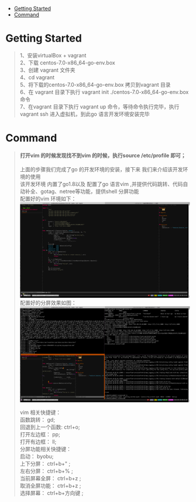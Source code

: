 * [Getting Started](#getting-started)
* [Command](#command)



# Getting Started
> 1、安装virtualBox + vagrant<br>
> 2、下载 centos-7.0-x86_64-go-env.box<br>
> 3、创建 vagrant 文件夹<br>
> 4、cd vagrant<br>
> 5、将下载的centos-7.0-x86_64-go-env.box 拷贝到vagrant 目录<br>
> 6、在 vagrant 目录下执行 vagrant init ./centos-7.0-x86_64-go-env.box 命令<br>
> 7、在vagrant 目录下执行 vagrant up 命令，等待命令执行完毕，执行 vagrant ssh 进入虚拟机，到此go 语言开发环境安装完毕<br>

# Command
> #### 打开vim 的时候发现找不到vim 的时候，执行source /etc/profile 即可；<br>
> 上面的步骤我们完成了go 的开发环境的安装，接下来 我们来介绍该开发环境的使用<br>
> 该开发环境 内置了go1.8以及 配置了go 语言vim ,并提供代码跳转、代码自动补全、gotag、netree等功能，提供shell 分屏功能<br>
> 配置好的vim 环境如下：<br>
> ![](images/vim.png)
> 配置好的分屏效果如图：<br>
> ![](images/screen.png)
> 
> vim 相关快捷键：<br>
> 函数跳转： gd;<br>
> 回退到上一个函数: ctrl+o;<br>
> 打开左边框： pp;<br>
> 打开有边框： ll;<br>
> 分屏功能相关快捷键：<br>
> 启动： byobu;<br>
> 上下分屏： ctrl+b+" ;<br>
> 左右分屏： ctrl+b+% ;<br>
> 当前屏幕全屏： ctrl+b+z ;<br>
> 取消全屏功能： ctrl+b+z ;<br>
> 选择屏幕： ctrl+b+方向键 ;<br>